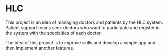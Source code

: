 # HLC

This project is an idea of managing doctors and patients by the HLC system.
Patient support teams seek doctors who want to participate and register in the system with the specialties of each doctor.


The idea of this project is to improve skills and develop a simple app and then implement another features.
